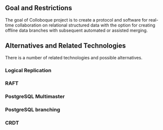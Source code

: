 ## Goal and Restrictions

The goal of Colloboque project is to create a protocol and software for real-time collaboration on 
relational structured data with the option for creating offline data branches with subsequent automated or 
assisted merging.

## Alternatives and Related Technologies

There is a number of related technologies and possible alternatives.

### Logical Replication
### RAFT 
### PostgreSQL Multimaster
### PostgreSQL branching
### CRDT